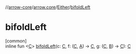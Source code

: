 //[arrow-core](../../../index.md)/[arrow.core](../index.md)/[Either](index.md)/[bifoldLeft](bifold-left.md)

# bifoldLeft

[common]\
inline fun &lt;[C](bifold-left.md)&gt; [bifoldLeft](bifold-left.md)(c: [C](bifold-left.md), f: ([C](bifold-left.md), [A](index.md)) -&gt; [C](bifold-left.md), g: ([C](bifold-left.md), [B](index.md)) -&gt; [C](bifold-left.md)): [C](bifold-left.md)
